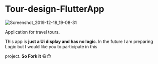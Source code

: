 # Tour-design-FlutterApp


![Screenshot_2019-12-18_19-08-31](https://user-images.githubusercontent.com/26750131/71100610-94b19d80-21ca-11ea-88c5-2ec238e756c5.png)



Application for travel tours.

This app is **just a Ui display and has no logic**. In the future I am preparing Logic but I would like you to participate in this 



project. **So Fork it** :smiley::kissing_closed_eyes:
